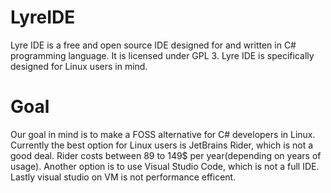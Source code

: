 # LyreIDE
Lyre IDE is a free and open source IDE designed for and written in C# programming language. It is licensed under GPL 3. Lyre IDE is specifically designed for Linux users in mind. 

# Goal
Our goal in mind is to make a FOSS alternative for C# developers in Linux. Currently the best option for Linux users is JetBrains Rider, which is not a good deal.
Rider costs between 89 to 149$ per year(depending on years of usage). Another option is to use Visual Studio Code, which is not a full IDE. Lastly visual studio on VM is not
performance efficent.
